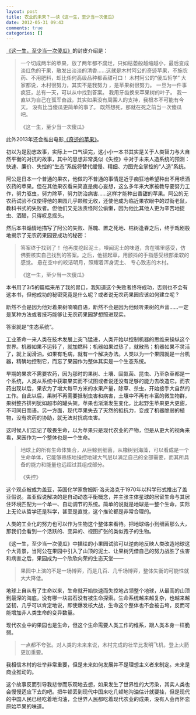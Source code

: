 ```yaml
---
layout: post
title: 农业的未来？——读《这一生，至少当一次傻瓜》
date: 2012-05-31 09:43
comments: true
categories: []
---
```

<a href="http://book.douban.com/subject/4025257/">《这一生，至少当一次傻瓜》</a>的封皮介绍是：
<blockquote>一个切成两半的苹果，放了两年都不腐烂，只如枯萎般越缩越小，最后变成淡红色的干果，散发出淡淡的清香……这就是木村阿公的奇迹苹果，不施农药、不用肥料，却比任何高级品种都香甜可口！
木村阿公的“傻瓜哲学”
大家都说，木村很努力，其实不是我努力 ，是苹果树很努力。
一旦为一件事疯狂，总有一天，可以从中找到答案。
我用牙齿换来苹果树的叶子。
我一直以为自己在孤军奋战，其实如果没有周围人的支持，我根本不可能有今天。
没有比当傻瓜更简单的事了。
既然想死，那就在死之前当一次傻瓜吧。

《这一生，至少当一次傻瓜》</blockquote>
<!--more-->

此外2013年还会推出电影<a href="http://movie.douban.com/subject/10575206/">《奇迹的苹果》</a>。

初以为是励志故事，实际上一口气读完，这小小一本书其实是关于人类智力与大自然平衡的对抗的故事，其中的思想非常类似《失控》中对于未来人造系统的预测：快速、廉价、失控的“生态”系统将替代缓慢、精细、力图完全掌控的“人造”系统。

阿公是日本一个普通的果农，他做的不普通的事情是近乎痴狂地希望种出不用喷洒农药的苹果。但在其他果农看来简直是痴心妄想，这么多年来大家被教导要努力工作，努力驱虫，努力除草，努力防治病害……这样才能种出香甜的苹果。阿公的无农药试验不仅使得他的果园几乎颗粒无收，还使他成为临近果农眼中的过街老鼠，教科书式的失败者。但他们又无法责怪阿公偷懒，因为他比其他人更为辛苦地捉虫、洒醋，只得叹息摇头。

然后本书煽情地描写了阿公的失败、落魄、置之死地、枯树逢春之后，终于戏剧般地揭示了无农药果园要成功的秘密：
<blockquote>答案终于找到了！
他再度挖起泥土，嗅闻泥土的味道，含在嘴里感受，仿佛要核实自己找到的答案。之后，他拔起草，用颤抖的手指感受根部柔软的感觉。
悬在空中的皎洁明月，照耀着浑身泥土、 专心致志的木村。

《这一生，至少当一次傻瓜》</blockquote>
本书用了3/5的篇幅来吊了我的胃口，我知道这个失败者终将成功，否则也不会有这本书，但他成功的秘密究竟是什么呢？或者说无农药果园应该如何建立呢？

断然不会是因为他对着果树喃喃自语，断然不会是因为他倾听果树的声音……一定是某种方法或者技巧能够让无农药果园梦想照进现实。

答案就是“生态系统”。

工业革命一来人类在技术发展上突飞猛进，人类开始以控制机器的思维来操纵这个世界。机器如果不运转了，就加燃料；机器如果过热了，就散热；机器如果不灵活了，就上润滑油。如果有毛病，就有一个解决办法。人类以为一个果园就是一台机器，精确地控制它，而忘了果园作为整体其实是一个生态系统。

早期的果农不需要农药，因为那时的果树、土壤、固氮菌、昆虫、乃至杂草都是一个系统，人类从系统中获取果实而不试图或者说还没有足够的能力去改造它。而农药出现以后，果农为了增大每平方米的水果产量，除草、杀虫，开始接手大自然的工作。自此以后，果树不再需要抵制虫害和病害，土壤中不再有丰富的微生物群，果树整齐排列犹如超市的罐头架。苹果也渐渐发生变化，比起野生苹果更大更甜，不可同日而语。另一方面，现代苹果失去了天然的抵抗力，变成了机器脆弱的植物，没有农药的协助，就无法对抗病虫害。

这时候人们忘记了敬畏生命，以为苹果只是现代农业的产物，但是从更大的视角来看，果园作为一个整体也是一个生命。
<blockquote>地球上的所有生命体集合，从巨鲸到细菌，从橡树到海藻，可以看成是一个生命单体，它能够熟练地操控地球大气层以满足自己的全部需要，而其所具备的能力和能量也远超过其组成部分。

《失控》</blockquote>
这个观点被成为盖亚，英国化学家詹姆斯·洛夫洛克于1970年以科学形式推出了盖亚假说。盖亚假说解决的是自动动态平衡概念，并主张主体星球的居留生命与其居住环境匹配为一个单一、自动调节的系统。简单的说就是地球是一整个生命，实际上无论从哲学还是科学，甚至是直觉，这个推论都是非常合理的。

人类的工业化的努力也可以作为生物这个整体来看待。把地球缩小到细菌那么大，那我们会看到一个活跃的、变异的、视图扩张的类似孢子的生物。

《这一生，至少当一次傻瓜》中描绘的小果园试验可以逆向地反映人类改造地球这个大背景，当阿公在果园中引入了山顶的泥土、让果树凭借自己的努力战胜了虫害和病害之后，果园成为一个欣欣向荣的生态天堂——
<blockquote>果园中上演的不是一场博弈，而是几百、几千场博弈，整体失衡的可能性就大大降低。</blockquote>
地球上自从有了生命以来，生命就开始快速而失控地占领整个地球，从最高的山顶到最深的海底，没有哪一块岩石没有被生命探索。生命系统越来越复杂，也越来越坚韧，几乎可以肯定地说，即使爆发核大战，生命这个整体也不会被击垮，反而可能增加非人类生命的变异数量。

现代农业中的果园也是生命，但这个生命需要人类工作的维系，跟人类本身一样脆弱。
<blockquote>一点都不夸张。对人类的未来来说，木村完成的壮举比发明飞机，登上火箭更加重要。</blockquote>
我相信木村的壮举非常重要，但是未来如何发展并不是理想主义者来制定。未来是商业推动的。

这个故事反而引导我悲惨而乐观地去想，如果发生了世界性的大污染，其实人类也会慢慢适应下去的吧。把牛顿丢到现代中国来吃几顿地沟油估计就要挂，但是现代的中国人民已经吃着地沟油，全世界人民都吃着现代农业的成果，没有人会再怀恋原始苹果的味道。
